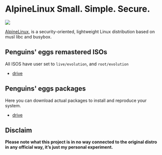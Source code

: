 # AlpineLinux Small. Simple. Secure.
![](/img/alpine.svg)

[AlpineLinux](https://alpinelinux.org/), is a security-oriented, lightweight Linux distribution based on musl libc and busybox.

## Penguins' eggs remastered ISOs
All ISOS have user set to ```live/evolution```, and ```root/evolution```

* [drive](https://#)

## Penguins' eggs packages
Here you can download actual packages to install and reproduce your system.

* [drive](https://#)

## Disclaim
__Please note what this project is in no way connected to the original distro in any official way, it’s just my personal experiment.__
